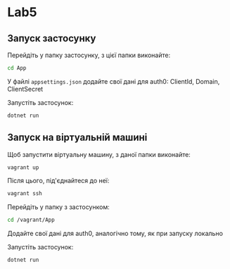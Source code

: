 # Lab5
## Запуск застосунку
Перейдіть у папку застосунку, з цієї папки виконайте:
```bash
cd App
```

У файлі `appsettings.json` додайте свої дані для auth0: ClientId, Domain, ClientSecret

Запустіть застосунок:
```bash
dotnet run
```

## Запуск на віртуальній машині
Щоб запустити віртуальну машину, з даної папки виконайте:
```bash
vagrant up
```

Після цього, під'єднайтеся до неї:
```bash
vagrant ssh
```

Перейдіть у папку з застосунком:
```bash
cd /vagrant/App
```

Додайте свої дані для auth0, аналогічно тому, як при запуску локально

Запустіть застосунок:
```bash
dotnet run
```
